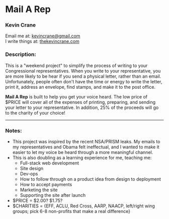 Mail A Rep
==========
### Kevin Crane
Email me at: kevincrane@gmail.com <br>
I write things at: [thekevincrane.com](http://thekevincrane.com)

### Description:
This is a "weekend project" to simplify the process of writing to your
Congressional representatives. When you write to your representative, you are
more likely to be hear if you send a physical letter, rather than an email.
Unfortunately, people often don't have the time or energy to write the letter,
print it, address an envelope, find stamps, and make it to the post office.

**Mail A Rep** is built to help you get your voice heard.
The low price of $PRICE will cover all of the expenses of printing, preparing,
and sending your letter to your representative. In addition, 25% of the
proceeds will go to the charity of your choice!

-----
### Notes:
- This project was inspired by the recent NSA/PRISM leaks. My emails to my representatives and Obama felt ineffectual, and I wanted to make it easier to let my voice be heard through a more meaningful channel.
- This is also doubling as a learning experience for me, teaching me:
  - Full-stack web development
  - Site design
  - Dev-ops
  - How to follow through on a product idea from design to deployment
  - How to accept payments
  - Marketing the site
  - Supporting the site after launch
- $PRICE = $2.00? $1.75?
- $CHARITIES = {EFF, ACLU, Red Cross, AARP, NAACP, left/right wing groups; pick 6-8 non-profits that make a real difference}
